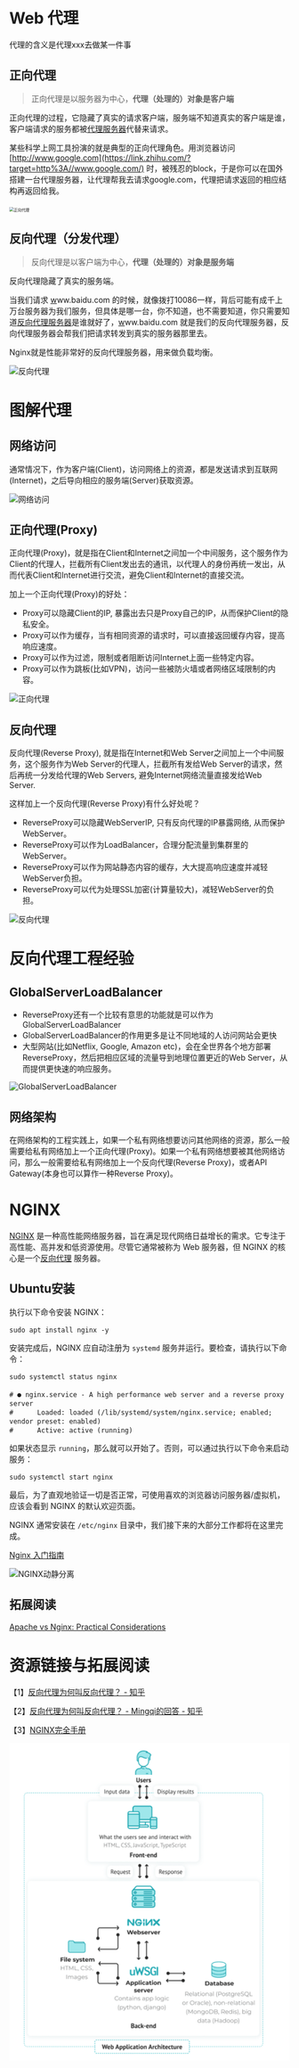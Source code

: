 # Web 代理

代理的含义是代理xxx去做某一件事

## 正向代理

> 正向代理是以服务器为中心，**代理（处理的）对象是客户端**

正向代理的过程，它隐藏了真实的请求客户端，服务端不知道真实的客户端是谁，客户端请求的服务都被[代理服务器](https://www.zhihu.com/search?q=代理服务器&search_source=Entity&hybrid_search_source=Entity&hybrid_search_extra={"sourceType"%3A"answer"%2C"sourceId"%3A128105528})代替来请求。

某些科学上网工具扮演的就是典型的正向代理角色。用浏览器访问 [http://www.google.com](https://link.zhihu.com/?target=http%3A//www.google.com/) 时，被残忍的block，于是你可以在国外搭建一台代理服务器，让代理帮我去请求google.com，代理把请求返回的相应结构再返回给我。

<img src="https://pic1.zhimg.com/v2-07ededff1d415c1fa2db3fd89378eda0_r.jpg?source=1940ef5c" alt="正向代理" style="zoom: 50%;" />

## 反向代理（分发代理）

> 反向代理是以客户端为中心，**代理（处理的）对象是服务端**

反向代理隐藏了真实的服务端。

当我们请求 [w](https://link.zhihu.com/?target=http%3A//www.baidu.com/)ww.baidu.com 的时候，就像拨打10086一样，背后可能有成千上万台服务器为我们服务，但具体是哪一台，你不知道，也不需要知道，你只需要知道[反向代理服务器](https://www.zhihu.com/search?q=反向代理服务器&search_source=Entity&hybrid_search_source=Entity&hybrid_search_extra={"sourceType"%3A"answer"%2C"sourceId"%3A128105528})是谁就好了，[w](https://link.zhihu.com/?target=http%3A//www.baidu.com/)ww.baidu.com 就是我们的反向代理服务器，反向代理服务器会帮我们把请求转发到真实的服务器那里去。

Nginx就是性能非常好的反向代理服务器，用来做负载均衡。

![反向代理](https://picx.zhimg.com/80/v2-816f7595d80b7ef36bf958764a873cba_720w.webp?source=1940ef5c)

# 图解代理

## 网络访问

通常情况下，作为客户端(Client)，访问网络上的资源，都是发送请求到互联网(Internet)，之后导向相应的服务端(Server)获取资源。

![网络访问](https://pica.zhimg.com/80/v2-abcca96ad8980e5495d7fdd165e299ea_720w.webp?source=1940ef5c)

## 正向代理(Proxy)

正向代理(Proxy)，就是指在Client和Internet之间加一个中间服务，这个服务作为Client的代理人，拦截所有Client发出去的通讯，以代理人的身份再统一发出，从而代表Client和Internet进行交流，避免Client和Internet的直接交流。

加上一个正向代理(Proxy)的好处：

- Proxy可以隐藏Client的IP, 暴露出去只是Proxy自己的IP，从而保护Client的隐私安全。
- Proxy可以作为缓存，当有相同资源的请求时，可以直接返回缓存内容，提高响应速度。
- Proxy可以作为过滤，限制或者阻断访问Internet上面一些特定内容。
- Proxy可以作为跳板(比如VPN)，访问一些被防火墙或者网络区域限制的内容。

![正向代理](https://picx.zhimg.com/80/v2-119ed22d617f673a0059b553dc2472c2_720w.webp?source=1940ef5c)

## 反向代理

反向代理(Reverse Proxy), 就是指在Internet和Web Server之间加上一个中间服务，这个服务作为Web Server的代理人，拦截所有发给Web Server的请求，然后再统一分发给代理的Web Servers, 避免Internet网络流量直接发给Web Server. 

这样加上一个反向代理(Reverse Proxy)有什么好处呢？

- ReverseProxy可以隐藏WebServerIP, 只有反向代理的IP暴露网络, 从而保护WebServer。
- ReverseProxy可以作为LoadBalancer，合理分配流量到集群里的WebServer。
- ReverseProxy可以作为网站静态内容的缓存，大大提高响应速度并减轻WebServer负担。
- ReverseProxy可以代为处理SSL加密(计算量较大)，减轻WebServer的负担。

![反向代理](https://pic1.zhimg.com/80/v2-5e5b01aabca773714fd13b5df72cb3b8_720w.webp?source=1940ef5c)

# 反向代理工程经验

## GlobalServerLoadBalancer

- ReverseProxy还有一个比较有意思的功能就是可以作为GlobalServerLoadBalancer
-  GlobalServerLoadBalancer的作用更多是让不同地域的人访问网站会更快
- 大型网站(比如Netflix, Google, Amazon etc)，会在全世界各个地方部署ReverseProxy，然后把相应区域的流量导到地理位置更近的Web Server，从而提供更快速的响应服务。

![GlobalServerLoadBalancer](https://pic1.zhimg.com/80/v2-1991eaa9c14af082386337ddd46b4fbb_720w.webp?source=1940ef5c)

## 网络架构

在网络架构的工程实践上，如果一个私有网络想要访问其他网络的资源，那么一般需要给私有网络加上一个正向代理(Proxy)。如果一个私有网络想要被其他网络访问，那么一般需要给私有网络加上一个反向代理(Reverse Proxy)，或者API Gateway(本身也可以算作一种Reverse Proxy)。

# NGINX 

[NGINX](https://nginx.org/) 是一种高性能网络服务器，旨在满足现代网络日益增长的需求。它专注于高性能、高并发和低资源使用。尽管它通常被称为 Web 服务器，但 NGINX 的核心是一个[反向代理](https://en.wikipedia.org/wiki/Reverse_proxy) 服务器。

## Ubuntu安装

执行以下命令安装 NGINX：

```shell
sudo apt install nginx -y
```

安装完成后，NGINX 应自动注册为 `systemd` 服务并运行。要检查，请执行以下命令：

```shell
sudo systemctl status nginx

# ● nginx.service - A high performance web server and a reverse proxy server
#      Loaded: loaded (/lib/systemd/system/nginx.service; enabled; vendor preset: enabled)
#      Active: active (running)
```

如果状态显示 `running`，那么就可以开始了。否则，可以通过执行以下命令来启动服务：

```shell
sudo systemctl start nginx
```

最后，为了直观地验证一切是否正常，可使用喜欢的浏览器访问服务器/虚拟机，应该会看到 NGINX 的默认欢迎页面。

NGINX 通常安装在 `/etc/nginx` 目录中，我们接下来的大部分工作都将在这里完成。

[Nginx 入门指南](https://juejin.cn/post/6844904129987526663)

![NGINX动静分离](https://p1-jj.byteimg.com/tos-cn-i-t2oaga2asx/gold-user-assets/2020/4/17/171867d175eae45f~tplv-t2oaga2asx-zoom-in-crop-mark:4536:0:0:0.awebp)

## 拓展阅读

[Apache vs Nginx: Practical Considerations](https://www.digitalocean.com/community/tutorials/apache-vs-nginx-practical-considerations)

# 资源链接与拓展阅读

【1】[反向代理为何叫反向代理？ - 知乎](https://www.zhihu.com/question/24723688)

【2】[反向代理为何叫反向代理？ - Mingqi的回答 - 知乎](https://www.zhihu.com/question/24723688/answer/2771833737) 

【3】[NGINX完全手册](https://www.freecodecamp.org/chinese/news/the-nginx-handbook/)

![image-20230215214237510](Web-反向代理.assets/image-20230215214237510.png)